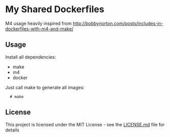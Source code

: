 # My Shared Dockerfiles

M4 usage heavily inspired from http://bobbynorton.com/posts/includes-in-dockerfiles-with-m4-and-make/ 

## Usage

Install all dependencies:
- make
- m4
- docker

Just call make to generate all images:

```
  # make
```

## License

This project is licensed under the MIT License - see the [LICENSE.md](LICENSE.md) file for details

